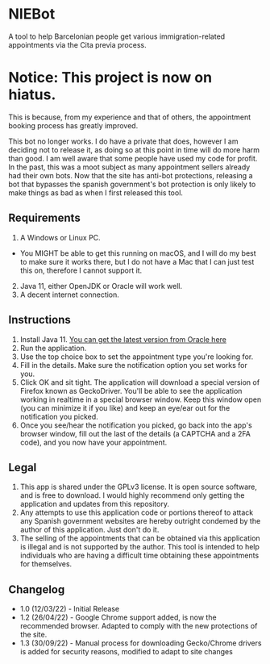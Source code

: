 # NIEBot
A tool to help Barcelonian people get various immigration-related appointments via the Cita previa process.

# Notice: This project is now on hiatus.

This is because, from my experience and that of others, the appointment booking process has greatly improved.

This bot no longer works. I do have a private that does, however I am deciding not to release it, as doing so at this point in time will do more harm than good. I am well aware that some people have used my code for profit. In the past, this was a moot subject as many appointment sellers already had their own bots. Now that the site has anti-bot protections, releasing a bot that bypasses the spanish government's bot protection is only likely to make things as bad as when I first released this tool.

## Requirements
1. A Windows or Linux PC.
  - You MIGHT be able to get this running on macOS, and I will do my best to make sure it works there, but I do not have a Mac that I can just test this on, therefore I cannot support it.
2. Java 11, either OpenJDK or Oracle will work well.
3. A decent internet connection.

## Instructions
1. Install Java 11. [You can get the latest version from Oracle here](https://www.oracle.com/java/technologies/javase/jdk11-archive-downloads.html)
2. Run the application.
3. Use the top choice box to set the appointment type you're looking for.
4. Fill in the details. Make sure the notification option you set works for you.
5. Click OK and sit tight. The application will download a special version of Firefox known as GeckoDriver. You'll be able to see the application working in realtime in a special browser window. Keep this window open (you can minimize it if you like) and keep an eye/ear out for the notification you picked.
6. Once you see/hear the notification you picked, go back into the app's browser window, fill out the last of the details (a CAPTCHA and a 2FA code), and you now have your appointment.

## Legal
1. This app is shared under the GPLv3 license. It is open source software, and is free to download. I would highly recommend only getting the application and updates from this repository.
2. Any attempts to use this application code or portions thereof to attack any Spanish government websites are hereby outright condemed by the author of this application. Just don't do it.
3. The selling of the appointments that can be obtained via this application is illegal and is not supported by the author. This tool is intended to help individuals who are having a difficult time obtaining these appointments for themselves.

## Changelog

* 1.0 (12/03/22) - Initial Release
* 1.2 (26/04/22) - Google Chrome support added, is now the recommended browser. Adapted to comply with the new protections of the site.
* 1.3 (30/09/22) - Manual process for downloading Gecko/Chrome drivers is added for security reasons, modified to adapt to site changes
